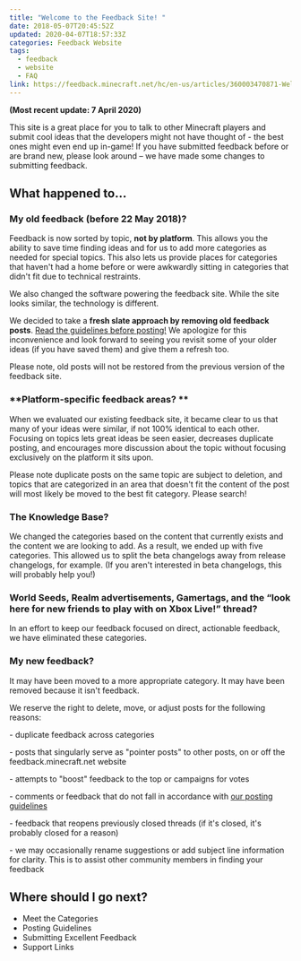 ```yaml
---
title: "Welcome to the Feedback Site! "
date: 2018-05-07T20:45:52Z
updated: 2020-04-07T18:57:33Z
categories: Feedback Website
tags:
  - feedback
  - website
  - FAQ
link: https://feedback.minecraft.net/hc/en-us/articles/360003470871-Welcome-to-the-Feedback-Site-
---
```


**(Most recent update: 7 April 2020)**

This site is a great place for you to talk to other Minecraft players and submit cool ideas that the developers might not have thought of - the best ones might even end up in-game! If you have submitted feedback before or are brand new, please look around – we have made some changes to submitting feedback.

## **What happened to...**

### **My old feedback (before 22 May 2018)?**

Feedback is now sorted by topic, **not by platform**. This allows you the ability to save time finding ideas and for us to add more categories as needed for special topics. This also lets us provide places for categories that haven't had a home before or were awkwardly sitting in categories that didn't fit due to technical restraints.

We also changed the software powering the feedback site. While the site looks similar, the technology is different.

We decided to take a **fresh slate approach by removing old feedback posts**. [Read the guidelines before posting!](https://feedback.minecraft.net/hc/en-us/articles/360003401232) We apologize for this inconvenience and look forward to seeing you revisit some of your older ideas (if you have saved them) and give them a refresh too.

Please note, old posts will not be restored from the previous version of the feedback site.

### **Platform-specific feedback areas? **

When we evaluated our existing feedback site, it became clear to us that many of your ideas were similar, if not 100% identical to each other. Focusing on topics lets great ideas be seen easier, decreases duplicate posting, and encourages more discussion about the topic without focusing exclusively on the platform it sits upon.

Please note duplicate posts on the same topic are subject to deletion, and topics that are categorized in an area that doesn't fit the content of the post will most likely be moved to the best fit category. Please search!

### **The Knowledge Base?**

We changed the categories based on the content that currently exists and the content we are looking to add. As a result, we ended up with five categories. This allowed us to split the beta changelogs away from release changelogs, for example. (If you aren't interested in beta changelogs, this will probably help you!)

### **World Seeds, Realm advertisements, Gamertags, and the “look here for new friends to play with on Xbox Live!” thread?**

In an effort to keep our feedback focused on direct, actionable feedback, we have eliminated these categories.

### **My new feedback?**

It may have been moved to a more appropriate category. It may have been removed because it isn't feedback.

We reserve the right to delete, move, or adjust posts for the following reasons:

\- duplicate feedback across categories

\- posts that singularly serve as "pointer posts" to other posts, on or off the feedback.minecraft.net website

\- attempts to "boost" feedback to the top or campaigns for votes

\- comments or feedback that do not fall in accordance with [our posting guidelines](https://feedback.minecraft.net/hc/en-us/articles/360003401232-Posting-Guidelines)

\- feedback that reopens previously closed threads (if it's closed, it's probably closed for a reason)

\- we may occasionally rename suggestions or add subject line information for clarity. This is to assist other community members in finding your feedback

## **Where should I go next?**

- Meet the Categories
- Posting Guidelines
- Submitting Excellent Feedback
- Support Links
